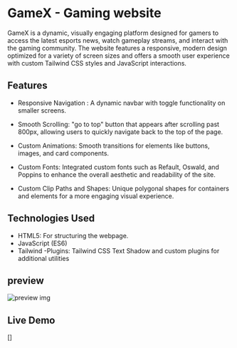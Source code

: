 # GameX - Gaming website

GameX is a dynamic, visually engaging platform designed for gamers to access the latest esports news, watch gameplay streams, and interact with the gaming community. The website features a responsive, modern design optimized for a variety of screen sizes and offers a smooth user experience with custom Tailwind CSS styles and JavaScript interactions.

## Features

- Responsive Navigation : A dynamic navbar with toggle functionality on smaller screens.

- Smooth Scrolling: "go to top" button that appears after scrolling past 800px, allowing users to quickly navigate back to the top of the page.

- Custom Animations: Smooth transitions for elements like buttons, images, and card components.

- Custom Fonts: Integrated custom fonts such as Refault, Oswald, and Poppins to enhance the overall aesthetic and readability of the site.

- Custom Clip Paths and Shapes: Unique polygonal shapes for containers and elements for a more engaging visual experience.

## Technologies Used

- HTML5: For structuring the webpage.
- JavaScript (ES6)
- Tailwind
  -Plugins: Tailwind CSS Text Shadow and custom plugins for additional utilities

## preview

![preview img](./assets/preview/GameX-Gaming-website.png)

## Live Demo

[]
